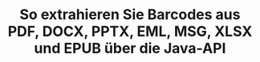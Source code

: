 ---
############################# Static ############################
layout: "auto-gen-gist"
draft: false
path: "de/parser/java/extract/barcode/md/"
otherformats: DOC DOT DOCX DOCM DOTX DOTM TXT ODT OTT RTF PDF XHTML MHTML XML EPUB FB2 CHM XLS XLT XLSX XLSM XLSB XLTX XLTM ODS CSV OTS XLA XLAM PPT PPTX  PPS POT PPSX PPTM POTX PPSM ODP OTP PST OST EML EMLX MSG ONE 

############################# Head ############################
head_title: "Extrahieren Sie Barcodes aus Excel, Word, PDF und anderen Dokumenten über die Java-API"
head_description: "GroupDocs.Parser Java API ermöglicht es Softwareentwicklern, Barcodes aus PDF-, MS Excel-, Word-, PowerPoint-, Outlook-, OneNote- und weiteren Dokumenten in Java-Apps zu extrahieren."

############################# Header ############################
title: "So extrahieren Sie Barcodes aus PDF, DOCX, PPTX, EML, MSG, XLSX und EPUB über die Java-API"
description: "GroupDocs.Parser Java API ermöglicht Softwareentwicklern, Barcodes aus PDF, Word (DOC, DOCX), Excel (XLS, XLSX), PowerPoint (PPT, PPTX), Outlook (EML, MSG) und vielen anderen Seitenbereichen von Dokumenten zu extrahieren."

######################### Download Button #######################
button:
    enable: true

############################# About ############################
about:
    enable: true
    title: "Erfahren Sie, wie Sie Barcodes aus Excel, Word, PDF und anderen Dokumenten über Java extrahieren können."
    content: |
       Das Barcode-Bild besteht aus einer Reihe paralleler schwarzer Linien und weißer Zwischenräume unterschiedlicher Breite, die verwendet werden können, um Informationen in ein visuelles Muster zu codieren. Es wurde in den 1970er Jahren eingeführt und ist heute ein universeller Bestandteil kommerzieller Unternehmen. GroupDocs.Parser für Java ist eine leistungsstarke API, mit der Softwareprogrammierer Anwendungen zum Parsen verschiedener Arten von Dokumenten erstellen und daraus Text, Bilder und Barcodes extrahieren können. Es hat Unterstützung für einige der gängigsten Dokumententypen wie PDF, E-Mails, E-Books, Microsoft Office-Formate enthalten: Word (DOC, DOCX), PowerPoint (PPT, PPTX), Excel (XLS, XLSX), E-Mails (EML, MSG ) Formate und viele mehr. Die Java-API bietet Unterstützung für mehrere wichtige Funktionen im Zusammenhang mit der Dokumentenanalyse und Datenextraktion, wie z Bilder und vieles mehr. 

############################# content ############################
steps:
    enable: true
    block:
    - title_left: "So extrahieren Sie Barcodes aus MD-Dokumenten über Java"
      content_left: |
       GroupDocs.Parser Java API gibt Programmierern die Möglichkeit, Strichcodes einfach aus MD-Dokumenten zu extrahieren. Das folgende Java-Codebeispiel zeigt, wie Sie Barcode-Bilder innerhalb eines MD-Dokuments mit minimalem Aufwand und minimalen Kosten extrahieren. 

      title_right: "Extrahieren Sie Barcodes aus Dokumenten über Java"
      content_right: |
        * Erstellen Sie eine Instanz von [Parser](https://apireference.groupdocs.com/parser/java/com.groupdocs.parser/Parser)
        * Überprüfen Sie, ob die Barcode-Extraktion unterstützt wird
        * Rufen Sie die Methode [GetBarcodes](https://apireference.groupdocs.com/parser/java/com.groupdocs.parser/Parser#getBarcodes()) auf, um alle Barcodes aus dem gesamten Dokument zu extrahieren.
        * Iterieren Sie über Barcodes im Dokument
        * Drucken Sie alle Barcodes und ihren Wert

      gisthash: "bb2393a5db93e1795d41d908ad23e158"
      gistfile: "barcode_extraction_form_documents.java"

    - title_left: "Rufen Sie Barcodes von der Seite MD des Dokuments über Java ab"
      content_left: |
       GroupDocs.Parser Java ermöglicht Softwareentwicklern das einfache Parsen und Abrufen von Barcodes von der Seite eines MD-Dokuments. Der folgende Java-Code zeigt, wie die Barcode-Extraktion von einer bestimmten Dokumentseite innerhalb eines MD-Dokuments erreicht werden kann.

      title_right: "So erhalten Sie einen Barcode von einer Dateiseite"
      content_right: |
        * Erstellen Sie eine Instanz von [Parser](https://apireference.groupdocs.com/parser/java/com.groupdocs.parser/Parser)
        * Überprüfen Sie das Dokument auf Unterstützung für die Barcode-Extraktion
        * Rufen Sie die Methode [GetBarcodes](https://apireference.groupdocs.com/parser/java/com.groupdocs.parser/Parser#getBarcodes(int)) auf, um alle Barcodes von der zweiten Seite des Dokuments zu extrahieren.
        * Iterieren Sie über Seiten für Barcodes
        * Seitenzahl und Barcodewert drucken
     
      gisthash: "ff09980eef6df60d5a3272b91b5607cf"
      gistfile: "barcodes_extraction_form_documents_page.java"
      
    - title_left: "So extrahieren Sie Barcodes aus dem Seitenbereich für MD-Dokumente"
      content_left: |
       GroupDocs.Parser Java API unterstützt die einfache Extraktion von Barcodes aus MD-Dokumenten. Das folgende Java-Codebeispiel zeigt, wie die Barcode-Extraktion aus einem MD-Dokumentseitenbereich durchgeführt wird.

      title_right: "Barcode aus einem Dateiseitenbereich über Java extrahieren"
      content_right: |
        * Erstellen Sie eine Instanz von [Parser](https://apireference.groupdocs.com/parser/java/com.groupdocs.parser/Parser)
        * Passen Sie die Erstellung von Optionen an, die für die Barcode-Extraktion verwendet werden können
        * Überprüfen Sie das Dokument auf Unterstützung für die Barcode-Extraktion
        * Rufen Sie die Methode [GetBarcodes](https://apireference.groupdocs.com/parser/java/com.groupdocs.parser/Parser#getBarcodes(int)) auf, um alle Barcodes von der zweiten Seite des Dokuments zu extrahieren.
        * Iterieren Sie über Barcodes im Dokument
        * Seitenzahl und Barcodewert drucken
     
      gisthash: "1737589e775a06a6300245cea525dac0"
      gistfile: "barcodes_extraction_from_documents_page_area.java"

    - title_left: "System Anforderungen"
      content_left: |
        GroupDocs.Parser für Java wird auf allen wichtigen Plattformen und Betriebssystemen unterstützt. Es kann Dokumente in Microsoft Word, Excel, PowerPoint, Outlook, OpenOffice und über 50 anderen Formaten erstellen. Um einen vollständigen Leitfaden zu den Systemanforderungen zu erhalten, besuchen Sie bitte die Systemanforderungen, bevor Sie den folgenden Code ausführen. Stellen Sie bitte sicher, dass die folgenden Voraussetzungen auf Ihrem System installiert sind:
        * Betriebssysteme: Microsoft Windows, Linux, MacOS
        * Unterstützung für Java-Versionen: J2SE 7.0 (1.7), J2SE 8.0 (1.8) oder höher
        * Holen Sie sich die neueste Version der GroupDocs.Parser-Java-APIs von GroupDocs [Repository](https://repository.groupdocs.com/webapp/#/artifacts/browse/tree/General/repo/com/groupdocs/groupdocs-parser)
        
      title_right: "Warum GroupDocs.Parser verwenden"
      content_right: |
        * Extrahieren Sie einen einfachen Text aus einem der unterstützten Dokumente.
        * Unterstützung zum Extrahieren von Inhaltsverzeichnissen
        * Extrahieren Sie formatierten Text, Metadaten, Bilder, Container und Anhänge.
        * Dokumente parsen über benutzerdefinierte Vorlagen.
        * Suchen Sie Text mit Schlüsselwörtern oder regulären Ausdrücken.
        * Unterstützung für die Extraktion von strukturiertem Text
        * Inhaltsverzeichnis für einige unterstützte Dokumentformate extrahieren.
        * Analysieren Sie Formulardaten aus PDF-Dokumenten.

demos:
    enable: true
        

more_formats:
    enable: true


back_to_top:
    enable: true
---